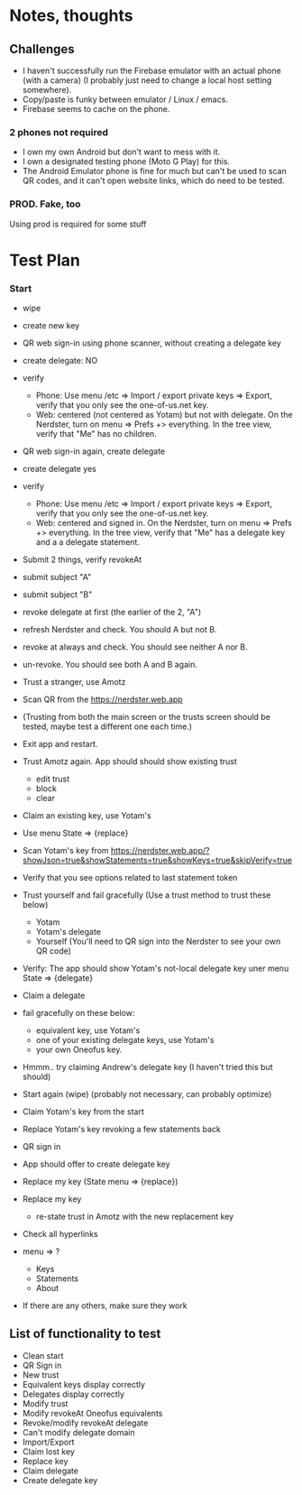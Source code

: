 # Notes, thoughts
## Challenges
- I haven't successfully run the Firebase emulator with an actual phone (with a camera) (I probably just need to change a local host setting somewhere).
- Copy/paste is funky between emulator / Linux / emacs.
- Firebase seems to cache on the phone.

### 2 phones not required
- I own my own Android but don't want to mess with it.
- I own a designated testing phone (Moto G Play) for this.
- The Android Emulator phone is fine for much but can't be used to scan QR codes, and it can't open website links, 
  which do need to be tested.

### PROD. Fake, too
Using prod is required for some stuff

# Test Plan

### Start

-  wipe
  - create new key

-  QR web sign-in using phone scanner, without creating a delegate key
  - create delegate: NO
  - verify
    - Phone: Use menu /etc => Import / export private keys => Export, verify that you only see the one-of-us.net key.
    - Web: centered (not centered as Yotam) but not with delegate. On the Nerdster, turn on menu => Prefs +> everything. In the tree view, verify that "Me" has no children. 

-  QR web sign-in again, create delegate
  - create delegate yes
  - verify
    - Phone: Use menu /etc => Import / export private keys => Export, verify that you only see the one-of-us.net key.
    - Web: centered and signed in. On the Nerdster, turn on menu => Prefs +> everything. In the tree view, verify that "Me" has a delegate key and a a delegate statement.

-  Submit 2 things, verify revokeAt 
  - submit subject "A"
  - submit subject "B"
  - revoke delegate at first (the earlier of the 2, "A")
  - refresh Nerdster and check. You should A but not B.
  - revoke at always and check. You should see neither A nor B.
  - un-revoke. You should see both A and B again.

-  Trust a stranger, use Amotz
  - Scan QR from the https://nerdster.web.app
  - (Trusting from both the main screen or the trusts screen should be tested, maybe test a different one each time.)
  - Exit app and restart.
  - Trust Amotz again. App should should show existing trust
    - edit trust
    - block
    - clear

-  Claim an existing key, use Yotam's
  - Use menu State => {replace}
  - Scan Yotam's key from https://nerdster.web.app/?showJson=true&showStatements=true&showKeys=true&skipVerify=true
  - Verify that you see options related to last statement token
  - Trust yourself and fail gracefully (Use a trust method to trust these below)
    - Yotam
    - Yotam's delegate
    - Yourself (You'll need to QR sign into the Nerdster to see your own QR code)
  - Verify: The app should show Yotam's not-local delegate key uner menu State => {delegate}

-  Claim a delegate
  - fail gracefully on these below:
    - equivalent key, use Yotam's
    - one of your existing delegate keys, use Yotam's
    - your own Oneofus key.
  - Hmmm.. try claiming Andrew's delegate key (I haven't tried this but should)

-  Start again (wipe) (probably not necessary, can probably optimize)

-  Claim Yotam's key from the start
  - Replace Yotam's key revoking a few statements back

-  QR sign in
  - App should offer to create delegate key

-  Replace my key (State menu => {replace})
  - Replace my key
    - re-state trust in Amotz with the new replacement key
  
-  Check all hyperlinks
  - menu => ?
    - Keys
    - Statements
    - About
  - If there are any others, make sure they work

## List of functionality to test
- Clean start
- QR Sign in
- New trust
- Equivalent keys display correctly
- Delegates display correctly
- Modify trust
- Modify revokeAt Oneofus equivalents
- Revoke/modify revokeAt delegate
- Can't modify delegate domain
- Import/Export
- Claim lost key
- Replace key
- Claim delegate
- Create delegate key

